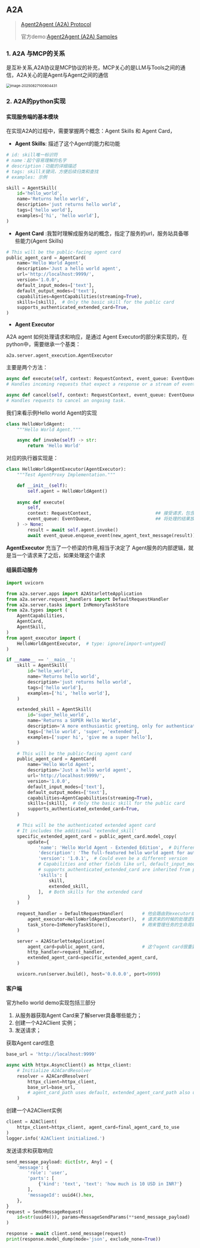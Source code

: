 ## A2A

> [Agent2Agent (A2A) Protocol](https://github.com/a2aproject/A2A)
>
> 官方demo:[Agent2Agent (A2A) Samples](https://github.com/a2aproject/a2a-samples)

### 1. A2A 与MCP的关系

是互补关系,A2A协议是MCP协议的补充，MCP关心的是LLM与Tools之间的通信，A2A关心的是Agent与Agent之间的通信

<img src="https://raw.githubusercontent.com/nashpan/image-hosting/main/image-20250827100804431.png" alt="image-20250827100804431" style="zoom:67%;" />

### 2. A2A的python实现

#### 实现服务端的基本模块

在实现A2A的过程中，需要掌握两个概念：Agent Skills 和 Agent Card，

- **Agent Skills**: 描述了这个Agent的能力和功能

```python
# id: skill唯一标识符
# name：起个容易理解的名字
# description：功能的详细描述
# tags: skill关键词，方便后续归类和查找
# examples: 示例

skill = AgentSkill(
    id='hello_world',
    name='Returns hello world',
    description='just returns hello world',
    tags=['hello world'],
    examples=['hi', 'hello world'],
)
```

- **Agent Card** :我暂时理解成服务站的概念，指定了服务的url，服务站具备哪些能力(Agent Skills)

```python
# This will be the public-facing agent card
public_agent_card = AgentCard(
    name='Hello World Agent',         
    description='Just a hello world agent',
    url='http://localhost:9999/',                                        # 服务器的地址
    version='1.0.0',
    default_input_modes=['text'],
    default_output_modes=['text'],
    capabilities=AgentCapabilities(streaming=True),
    skills=[skill],  # Only the basic skill for the public card          # 具备的能力列表 list[AgentSkills]
    supports_authenticated_extended_card=True,
)
```

- **Agent Executor**

A2A agent 如何处理请求和响应，是通过 Agent Executor的部分来实现的，在python中，需要继承一个基类：

```
a2a.server.agent_execution.AgentExecutor
```

主要是两个方法：

```python
async def execute(self, context: RequestContext, event_queue: EventQueue):
# Handles incoming requests that expect a response or a stream of events. It processes the user's input (available via context) and uses the event_queue to send back Message, Task, TaskStatusUpdateEvent, or TaskArtifactUpdateEvent objects.

async def cancel(self, context: RequestContext, event_queue: EventQueue): 
# Handles requests to cancel an ongoing task.
```

我们来看示例Hello world Agent的实现

```python
class HelloWorldAgent:
    """Hello World Agent."""

    async def invoke(self) -> str:
        return 'Hello World'
```

对应的执行器实现是：

```python
class HelloWorldAgentExecutor(AgentExecutor):
    """Test AgentProxy Implementation."""

    def __init__(self):
        self.agent = HelloWorldAgent()
        
    async def execute(
        self,
        context: RequestContext,                        ## 接受请求，包含请求的信息
        event_queue: EventQueue,                        ## 将处理的结果放到这个地方，然后发送给client
    ) -> None:
        result = await self.agent.invoke()                               ## 这里类似处理逻辑
        await event_queue.enqueue_event(new_agent_text_message(result))   ## 这里返回结果
```

**AgentExecutor** 充当了一个桥梁的作用,相当于决定了 Agent服务的内部逻辑，就是当一个请求来了之后，如果处理这个请求

#### 组装启动服务

```python
import uvicorn

from a2a.server.apps import A2AStarletteApplication
from a2a.server.request_handlers import DefaultRequestHandler
from a2a.server.tasks import InMemoryTaskStore
from a2a.types import (
    AgentCapabilities,
    AgentCard,
    AgentSkill,
)
from agent_executor import (
    HelloWorldAgentExecutor,  # type: ignore[import-untyped]
)

if __name__ == '__main__':
    skill = AgentSkill(
        id='hello_world',
        name='Returns hello world',
        description='just returns hello world',
        tags=['hello world'],
        examples=['hi', 'hello world'],
    )

    extended_skill = AgentSkill(
        id='super_hello_world',
        name='Returns a SUPER Hello World',
        description='A more enthusiastic greeting, only for authenticated users.',
        tags=['hello world', 'super', 'extended'],
        examples=['super hi', 'give me a super hello'],
    )

    # This will be the public-facing agent card
    public_agent_card = AgentCard(
        name='Hello World Agent',
        description='Just a hello world agent',
        url='http://localhost:9999/',
        version='1.0.0',
        default_input_modes=['text'],
        default_output_modes=['text'],
        capabilities=AgentCapabilities(streaming=True),
        skills=[skill],  # Only the basic skill for the public card
        supports_authenticated_extended_card=True,
    )

    # This will be the authenticated extended agent card
    # It includes the additional 'extended_skill'
    specific_extended_agent_card = public_agent_card.model_copy(
        update={
            'name': 'Hello World Agent - Extended Edition',  # Different name for clarity
            'description': 'The full-featured hello world agent for authenticated users.',
            'version': '1.0.1',  # Could even be a different version
            # Capabilities and other fields like url, default_input_modes, default_output_modes,
            # supports_authenticated_extended_card are inherited from public_agent_card unless specified here.
            'skills': [
                skill,
                extended_skill,
            ],  # Both skills for the extended card
        }
    )

    request_handler = DefaultRequestHandler(       # 他会路由到executor或cancel
        agent_executor=HelloWorldAgentExecutor(),  # 请求来的时候的处理逻辑
        task_store=InMemoryTaskStore(),            # 用来管理任务的生命周期,类似session
    )

    server = A2AStarletteApplication(
        agent_card=public_agent_card,              # 这个agent card很重要，需要通过他来展示这个agent的能力和用法
        http_handler=request_handler,
        extended_agent_card=specific_extended_agent_card,
    )

    uvicorn.run(server.build(), host='0.0.0.0', port=9999)
```

#### 客户端

官方hello world demo实现包括三部分

1. 从服务器获取Agent Card来了解server具备哪些能力；
2. 创建一个A2AClient 实例；
3. 发送请求；

获取Agent card信息

```python
base_url = 'http://localhost:9999'

async with httpx.AsyncClient() as httpx_client:
    # Initialize A2ACardResolver
    resolver = A2ACardResolver(
        httpx_client=httpx_client,
        base_url=base_url,
        # agent_card_path uses default, extended_agent_card_path also uses default
    )
```

创建一个A2AClient实例

```python
client = A2AClient(
    httpx_client=httpx_client, agent_card=final_agent_card_to_use
)
logger.info('A2AClient initialized.')
```

发送请求和获取响应

```python
send_message_payload: dict[str, Any] = {
    'message': {
        'role': 'user',
        'parts': [
            {'kind': 'text', 'text': 'how much is 10 USD in INR?'}
        ],
        'messageId': uuid4().hex,
    },
}
request = SendMessageRequest(
    id=str(uuid4()), params=MessageSendParams(**send_message_payload)
)

response = await client.send_message(request)
print(response.model_dump(mode='json', exclude_none=True))
```





